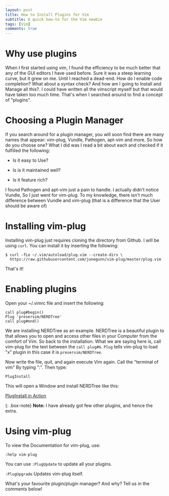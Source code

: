 ```yaml
---
layout: post 
title: How to Install Plugins for Vim
subtitle: A quick how-to for the Vim newbie
tags: [Vim]
comments: true
---
```


# Why use plugins

When I first started using vim, I found the efficiency to be much better
that any of the GUI editors I have used before.  Sure it was a steep
learning curve, but it grew on me. Until I reached a dead-end. How do
I enable code completion? What about a syntax check? And how am I going
to Install and Manage all this?. I could have written all the vimscript
myself but that would have taken too much time.  That's when I searched
around to find a concept of "plugins".

# Choosing a Plugin Manager

If you search around for a plugin manager, you will soon find there
are many names that appear: vim-plug, Vundle, Pathogen, apt-vim and more.
So how do you choose one? What I did was I read a bit about each and 
checked if it fulfilled the following:

- Is it easy to Use?

- Is is it maintained well?

- Is it feature rich?

I found Pathogen and apt-vim just a pain to handle. I actually didn't
notice Vundle, So I just went for vim-plug. To my knowledge, there isn't
much difference between Vundle and vim-plug (that is a difference that
the User should be aware of)

# Installing vim-plug

Installing vim-plug just requires cloning the directory from Github. I will be using `curl`.
You can install it by inserting the following:

~~~
$ curl -fLo ~/.vim/autoload/plug.vim --create-dirs \
  https://raw.githubusercontent.com/junegunn/vim-plug/master/plug.vim
~~~
That's it!

# Enabling plugins

Open your ~/.vimrc file and insert the following:

~~~
call plug#begin()
Plug 'preservim/NERDTree'
call plug#end()
~~~

We are installing NERDTree as an example. NERDTree is a beautiful plugin
to that allows you to open and access other files in your Computer from
the comfort of Vim. So back to the installation.  What we are saying
here is, call vim-plug for the text between the `call plug#`s. `Plug`
tells vim-plug to load "x" plugin in this case it is `preservim/NERDTree`.

Now write the file, quit, and again execute Vim again. Call the "terminal of vim"
By typing ":". Then type:

`PlugInstall`

This will open a Window and install NERDTree like this:

[PlugInstall in Action](/assets/post-imgs/vim-install-plugins/PlugInstall.png)

{: .box-note}
**Note:** I have already got few other plugins, and hence the extra.

# Using vim-plug

To view the Documentation for vim-plug, use:
~~~
:help vim-plug
~~~

You can use `:PlugUpdate` to update all your plugins.

`:PlugUpgrade` Updates vim-plug itself.

What's your favourite plugin/plugin manager? And why?
Tell us in the comments below! 
